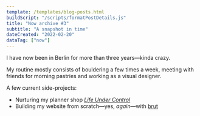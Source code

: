 ```yaml
---
template: /templates/blog-posts.html
buildScript: "/scripts/formatPostDetails.js"
title: "Now archive #3"
subtitle: "A snapshot in time"
dateCreated: "2022-02-20"
dataTag: ["now"]
---
```


I have now been in Berlin for more than three years—kinda crazy.

My routine mostly consists of bouldering a few times a week, meeting with friends for morning pastries and working as a visual designer.

A few current side-projects:

- Nurturing my planner shop _[Life Under Control](https://www.etsy.com/shop/LifeUnderControl/)_
- Building my website from scratch—yes, _again_—with [brut](https://github.com/robinmetral/brut/)
